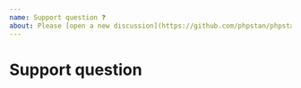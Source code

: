 ```yaml
---
name: Support question ❓ 
about: Please [open a new discussion](https://github.com/phpstan/phpstan/discussions/new?category=support) instead. Thank you.
---
```


# Support question

<!-- Please describe in as much detail as possible what problem you are trying to solve and what have you tried so far. -->
